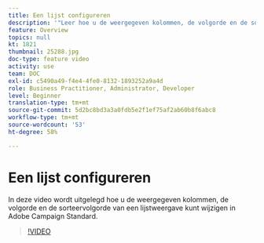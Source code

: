 ```yaml
---
title: Een lijst configureren
description: '"Leer hoe u de weergegeven kolommen, de volgorde en de sorteervolgorde van een lijstweergave in Adobe Campaign Standard kunt wijzigen.  ’'
feature: Overview
topics: null
kt: 1821
thumbnail: 25288.jpg
doc-type: feature video
activity: use
team: DOC
exl-id: c5490a49-f4e4-4fe0-8132-1893252a9a4d
role: Business Practitioner, Administrator, Developer
level: Beginner
translation-type: tm+mt
source-git-commit: 5d2bc8bd3a3a0fdb5e2f1ef75af2ab60b8f6abc8
workflow-type: tm+mt
source-wordcount: '53'
ht-degree: 58%

---
```


# Een lijst configureren

In deze video wordt uitgelegd hoe u de weergegeven kolommen, de volgorde en de sorteervolgorde van een lijstweergave kunt wijzigen in Adobe Campaign Standard.

>[!VIDEO](https://video.tv.adobe.com/v/25288/?quality=12)
